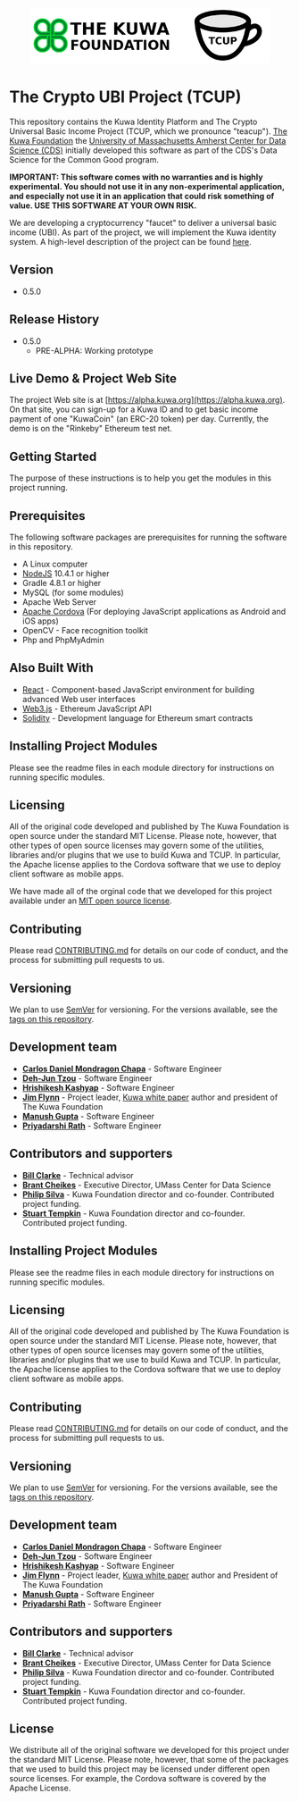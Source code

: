 <p align="center">
  <img src="kuwa-tcup.png" title="The Crypto UBI Project">
</p>

# The Crypto UBI Project (TCUP)

This repository contains the Kuwa Identity Platform and The Crypto Universal Basic Income Project (TCUP, which we pronounce "teacup"). [The Kuwa Foundation](http://kuwa.org) the [University of Massachusetts Amherst Center for Data Science (CDS)](https://ds.cs.umass.edu/) initially developed this software as part of the CDS's Data Science for the Common Good program.

**IMPORTANT: This software comes with no warranties and is highly experimental. You should not use it in any non-experimental application, and especially not use it in an application that could risk something of value. USE THIS SOFTWARE AT YOUR OWN RISK.**

We are developing a cryptocurrency "faucet" to deliver a universal basic income (UBI). As part of the project, we will implement the Kuwa identity system.
A high-level description of the project can be found [here](http://www.kuwa.org/Kuwa-Driven_Basic_Income_Faucet.pdf).

## Version

* 0.5.0

## Release History

* 0.5.0
    * PRE-ALPHA: Working prototype

## Live Demo & Project Web Site

The project Web site is at [https://alpha.kuwa.org](https://alpha.kuwa.org). On that site, you can sign-up for a Kuwa ID and to get basic income payment of one "KuwaCoin" (an ERC-20 token) per day. Currently, the demo is on the "Rinkeby" Ethereum test net. 

## Getting Started

The purpose of these instructions is to help you get the modules in this project running.

## Prerequisites

The following software packages are prerequisites for running the software in this repository.

  * A Linux computer
  * [NodeJS](https://nodejs.org/en/) 10.4.1 or higher
  * Gradle 4.8.1 or higher
  * MySQL (for some modules)
  * Apache Web Server 
  * [Apache Cordova](https://cordova.apache.org/) (For deploying JavaScript applications as Android and iOS apps)
  * OpenCV - Face recognition toolkit
  * Php and PhpMyAdmin

## Also Built With

* [React](https://reactjs.org/) - Component-based JavaScript environment for building advanced Web user interfaces
* [Web3.js](https://github.com/ethereum/web3.js/) - Ethereum JavaScript API
* [Solidity](solidity.readthedocs.io/) - Development language for Ethereum smart contracts

## Installing Project Modules

Please see the readme files in each module directory for instructions on running specific modules. 

## Licensing
All of the original code developed and published by The Kuwa Foundation is open source under the standard MIT License. Please note, however, that other types of open source licenses may govern some of the utilities, libraries and/or plugins that we use to build Kuwa and TCUP. In particular, the Apache license applies to the Cordova software that we use to deploy client software as mobile apps. 

We have made all of the orginal code that we developed for this project available under an [MIT open source license](LICENSE.txt).

## Contributing

Please read [CONTRIBUTING.md](https://gist.github.com/hrishikash/d3d1be3d33025638f891a072753526b7) for details on our code of conduct, and the process for submitting pull requests to us.

## Versioning

We plan to use [SemVer](http://semver.org/) for versioning. For the versions available, see the [tags on this repository](https://github.com/your/project/tags). 

## Development team

* **[Carlos Daniel Mondragon Chapa](https://www.linkedin.com/in/carlosmondragonchapa/)** - Software Engineer
* **[Deh-Jun Tzou](https://www.linkedin.com/in/deh-jun-tzou/)** - Software Engineer
* **[Hrishikesh Kashyap](https://www.linkedin.com/in/hrishikeshkashyap/)** - Software Engineer
* **[Jim Flynn](https://jamespflynn.com)** - Project leader, [Kuwa white paper](https://jamespflynn.com/2018/03/01/kuwa-a-decentralized-pseudo-anonymous-and-sybil-resistant-individual-identification-system/) author and president of The Kuwa Foundation 
* **[Manush Gupta](https://www.linkedin.com/in/manush-gupta-28657656/)** - Software Engineer
* **[Priyadarshi Rath](https://www.linkedin.com/in/priyadarshirath/)** - Software Engineer

## Contributors and supporters

* **[Bill Clarke](https://www.linkedin.com/in/bill-clarke-0850b850/)** - Technical advisor
* **[Brant Cheikes](https://www.cics.umass.edu/people/cheikes-brant)** - Executive Director, UMass Center for Data Science
* **[Philip Silva](https://www.linkedin.com/in/philip-silva-0124a4b/)** - Kuwa Foundation director and co-founder. Contributed project funding.
* **[Stuart Tempkin](https://www.linkedin.com/in/stuart-tempkin-789a7259/)** - Kuwa Foundation director and co-founder. Contributed project funding.

<!--See also the list of [contributors](https://github.com/your/project/contributors) who participated in this project.-->

## Installing Project Modules

Please see the readme files in each module directory for instructions on running specific modules. 

## Licensing
All of the original code developed and published by The Kuwa Foundation is open source under the standard MIT License. Please note, however, that other types of open source licenses may govern some of the utilities, libraries and/or plugins that we use to build Kuwa and TCUP. In particular, the Apache license applies to the Cordova software that we use to deploy client software as mobile apps. 

## Contributing

Please read [CONTRIBUTING.md](https://gist.github.com/hrishikash/d3d1be3d33025638f891a072753526b7) for details on our code of conduct, and the process for submitting pull requests to us.

## Versioning

We plan to use [SemVer](http://semver.org/) for versioning. For the versions available, see the [tags on this repository](https://github.com/your/project/tags). 

## Development team

* **[Carlos Daniel Mondragon Chapa](https://www.linkedin.com/in/carlosmondragonchapa/)** - Software Engineer
* **[Deh-Jun Tzou](https://www.linkedin.com/in/deh-jun-tzou/)** - Software Engineer
* **[Hrishikesh Kashyap](https://www.linkedin.com/in/hrishikeshkashyap/)** - Software Engineer
* **[Jim Flynn](https://jamespflynn.com)** - Project leader, [Kuwa white paper](https://jamespflynn.com/2018/03/01/kuwa-a-decentralized-pseudo-anonymous-and-sybil-resistant-individual-identification-system/) author and President of The Kuwa Foundation 
* **[Manush Gupta](https://www.linkedin.com/in/manush-gupta-28657656/)** - Software Engineer
* **[Priyadarshi Rath](https://www.linkedin.com/in/priyadarshirath/)** - Software Engineer

## Contributors and supporters

* **[Bill Clarke](https://www.linkedin.com/in/bill-clarke-0850b850/)** - Technical advisor
* **[Brant Cheikes](https://www.cics.umass.edu/people/cheikes-brant)** - Executive Director, UMass Center for Data Science
* **[Philip Silva](https://www.linkedin.com/in/philip-silva-0124a4b/)** - Kuwa Foundation director and co-founder. Contributed project funding.
* **[Stuart Tempkin](https://www.linkedin.com/in/stuart-tempkin-789a7259/)** - Kuwa Foundation director and co-founder. Contributed project funding.

<!--See also the list of [contributors](https://github.com/your/project/contributors) who participated in this project.-->

## License

We distribute all of the original software we developed for this project under the standard MIT License. Please note, however, that some of the packages that we used to build this project may be licensed under different open source licenses. For example, the Cordova software is covered by the Apache License.


